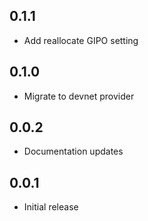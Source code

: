 ## 0.1.1

- Add reallocate GIPO setting

## 0.1.0

- Migrate to devnet provider

## 0.0.2

- Documentation updates

## 0.0.1

- Initial release
